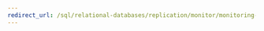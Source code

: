 ```yaml
---
redirect_url: /sql/relational-databases/replication/monitor/monitoring-replication-overview?view=sql-server-2014
---
```


